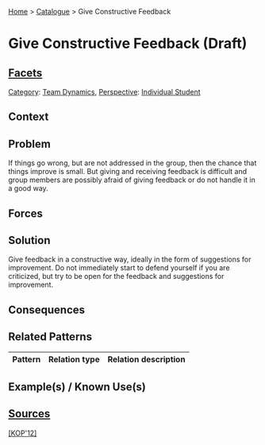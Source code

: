 [Home](../README.md) > [Catalogue](../Patterns_catalogue.md) > Give Constructive Feedback

# Give Constructive Feedback (Draft)

## [Facets](facets/facets.md)

[Category](facets/categories/categories.md): [Team Dynamics](facets/categories/Team_Dynamics.md), [Perspective](facets/perspectives/perspectives.md): [Individual Student](facets/perspectives/Individual_Student.md)

## Context

## Problem

If things go wrong, but are not addressed in the group, then the chance that things improve is small. But giving and receiving feedback is difficult and group members are possibly afraid of giving feedback or do not handle it in a good way.

## Forces

## Solution

Give feedback in a constructive way, ideally in the form of suggestions for improvement. Do not immediately start to defend yourself if you are criticized, but try to be open for the feedback and suggestions for improvement.

## Consequences

## Related Patterns

|Pattern|Relation type|Relation description|
|--|--|--|
 
## Example(s) / Known Use(s)

## [Sources](../References.md)

[[KOP'12]](publications/kop12/kop12.md)
